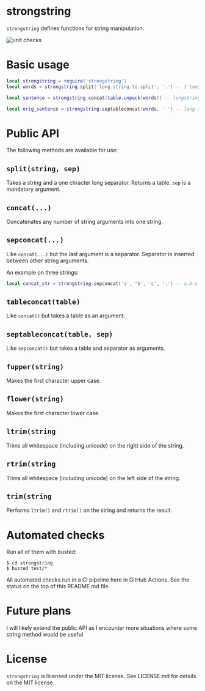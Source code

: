 # strongstring

`strongstring` defines functions for string manipulation.

![unit checks](https://github.com/pavelsaman/strongstring/actions/workflows/test.yml/badge.svg?branch=master)

# Basic usage

```lua
local strongstring = require('strongstring')
local words = strongstring.split('long.string.to.split', '.') -- {'long', 'string', 'to', 'split'}

local sentence = strongstring.concat(table.unpack(words)) -- longstringtosplit

local orig_sentence = strongstring.septableconcat(words, ' ') -- long string to split
```

# Public API

The following methods are available for use:

## `split(string, sep)`

Takes a string and a one chracter long separator. Returns a table. `sep` is a mandatory argument.

## `concat(...)`

Concatenates any number of string arguments into one string.

## `sepconcat(...)`

Like `concat(...)` but the last argument is a separator. Separator is inserted between other string arguments.

An example on three strings:

```lua
local concat_str = strongstring.sepconcat('a', 'b', 'c', '.') -- a.b.c
```

## `tableconcat(table)`

Like `concat()` but takes a table as an argument.

## `septableconcat(table, sep)`

Like `sepconcat()` but takes a table and separator as arguments.

## `fupper(string)`

Makes the first character upper case.

## `flower(string)`

Makes the first character lower case.

## `ltrim(string`

Trims all whitespace (including unicode) on the right side of the string.

## `rtrim(string`

Trims all whitespace (including unicode) on the left side of the string.

## `trim(string`

Performs `ltrim()` and `rtrim()` on the string and returns the result.

# Automated checks

Run all of them with busted:

```
$ cd strongstring
$ busted test/*
```

All automated checks run in a CI pipeline here in GitHub Actions. See the status on the top of this README.md file.

# Future plans

I will likely extend the public API as I encounter more situations where some string method would be useful.

# License

`strongstring` is licensed under the MIT license. See LICENSE.md for details on the MIT license.
